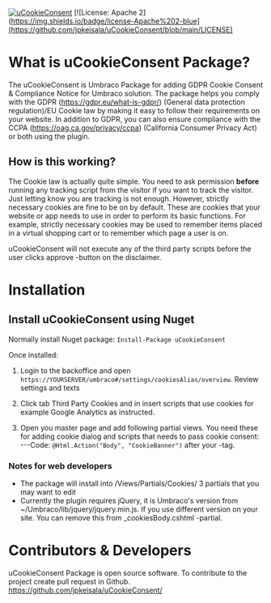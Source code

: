 
[![uCookieConsent](https://img.shields.io/badge/Umbraco-v8%20package-brightgreen)](https://github.com/jpkeisala/uCookieConsent)
[![License: Apache 2](https://img.shields.io/badge/license-Apache%202-blue](https://github.com/jpkeisala/uCookieConsent/blob/main/LICENSE)

# What is uCookieConsent Package?
The uCookieConsent is Umbraco Package for adding GDPR Cookie Consent & Compliance Notice for Umbraco solution. The package helps you comply with the GDPR (https://gdpr.eu/what-is-gdpr/) (General data protection regulation)/EU Cookie law by making it easy to follow their requirements on your website. In addition to GDPR, you can also ensure compliance with the CCPA (https://oag.ca.gov/privacy/ccpa) (California Consumer Privacy Act) or both using the plugin.

## How is this working?
The Cookie law is actually quite simple. You need to ask permission **before** running any tracking script from the visitor if you want to track the visitor. Just letting know you are tracking is not enough. However, strictly necessary cookies are fine to be on by default. 
These are cookies that your website or app needs to use in order to perform its basic functions. 
For example, strictly necessary cookies may be used to remember items placed in a virtual shopping cart or to remember which page a user is on.

uCookieConsent will not execute any of the third party scripts before the user clicks approve -button on the disclaimer. 


# Installation
## Install uCookieConsent using Nuget

Normally install Nuget package: ``` Install-Package uCookieConsent ```

Once installed:
1. Login to the backoffice and open `https://YOURSERVER/umbraco#/settings/cookiesAlias/overview`. Review settings and texts

2. Click tab Third Party Cookies and in insert scripts that use cookies for example Google Analytics as instructed.  

3. Open you master page and add following partial views. You need these for adding cookie dialog and scripts that needs to pass cookie consent:
  ---Code: `@Html.Action("Body", "CookieBanner")` after your <body> -tag. 


### Notes for web developers
- The package will install into /Views/Partials/Cookies/ 3 partials that you may want to edit
- Currently the plugin requires jQuery, it is Umbraco's version from ~/Umbraco/lib/jquery/jquery.min.js. If you use different version on your site. You can remove this from _cookiesBody.cshtml -partial.



# Contributors & Developers
uCookieConsent Package is open source software. To contribute to the project create pull request in Github. https://github.com/jpkeisala/uCookieConsent/
